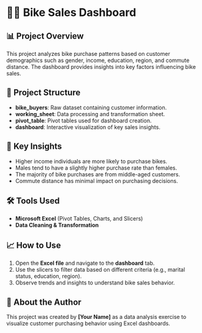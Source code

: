 # 🚴‍♂️ Bike Sales Dashboard  

## 📊 Project Overview  
This project analyzes bike purchase patterns based on customer demographics such as gender, income, education, region, and commute distance. The dashboard provides insights into key factors influencing bike sales.  

## 📂 Project Structure  
- **bike_buyers**: Raw dataset containing customer information.  
- **working_sheet**: Data processing and transformation sheet.  
- **pivot_table**: Pivot tables used for dashboard creation.  
- **dashboard**: Interactive visualization of key sales insights.  

## 📌 Key Insights  
- Higher income individuals are more likely to purchase bikes.  
- Males tend to have a slightly higher purchase rate than females.  
- The majority of bike purchases are from middle-aged customers.  
- Commute distance has minimal impact on purchasing decisions.  

## 🛠 Tools Used  
- **Microsoft Excel** (Pivot Tables, Charts, and Slicers)  
- **Data Cleaning & Transformation**  

## 📈 How to Use  
1. Open the **Excel file** and navigate to the **dashboard** tab.  
2. Use the slicers to filter data based on different criteria (e.g., marital status, education, region).  
3. Observe trends and insights to understand bike sales behavior.  

## 📢 About the Author  
This project was created by **[Your Name]** as a data analysis exercise to visualize customer purchasing behavior using Excel dashboards.  
